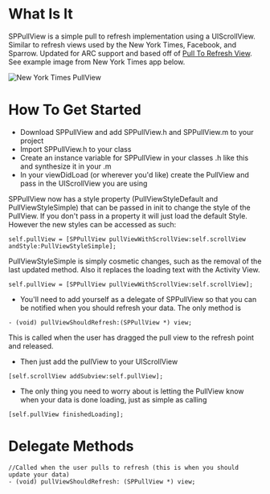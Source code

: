 What Is It
==========

SPPullView is a simple pull to refresh implementation using a UIScrollView.  Similar to refresh views used by the New York Times, Facebook, and Sparrow.  Updated for ARC support and based off of [Pull To Refresh View](https://github.com/chpwn/PullToRefreshView).  See example image from New York Times app below.

![New York Times PullView](http://imgur.com/vJlVI.png)


How To Get Started
==================

-  Download SPPullView and add SPPullView.h and SPPullView.m to your project
-  Import SPPullView.h to your class
-  Create an instance variable for SPPullView in your classes .h like this and synthesize it in your .m
-  In your viewDidLoad (or wherever you'd like) create the PullView and pass in the UIScrollView you are using

SPPullView now has a style property (PullViewStyleDefault and PullViewStyleSimple) that can be passed in init to change the style of the PullView.  If you don't pass in a property it will just load the default Style.  However the new styles can be accessed as such:

``` 
self.pullView = [SPPullView pullViewWithScrollView:self.scrollView andStyle:PullViewStyleSimple];
```

PullViewStyleSimple is simply cosmetic changes, such as the removal of the last updated method.  Also it replaces the loading text with the Activity View.  

``` 
self.pullView = [SPPullView pullViewWithScrollView:self.scrollView];
```

-  You'll need to add yourself as a delegate of SPPullView so that you can be notified when you should refresh your data.  The only method is

```
- (void) pullViewShouldRefresh:(SPPullView *) view;
```

This is called when the user has dragged the pull view to the refresh point and released.

-  Then just add the pullView to your UIScrollView

``` 
[self.scrollView addSubview:self.pullView];
```

-  The only thing you need to worry about is letting the PullView know when your data is done loading, just as simple as calling

``` 
[self.pullView finishedLoading];
```

Delegate Methods
================

``` 
//Called when the user pulls to refresh (this is when you should update your data)
- (void) pullViewShouldRefresh: (SPPullView *) view;
```